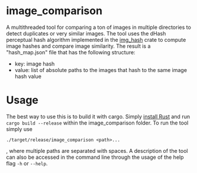 # image_comparison

A multithreaded tool for comparing a ton of images in multiple directories to detect duplicates or very similar images. The tool uses the dHash perceptual hash algorithm implemented in the [img_hash](https://github.com/abonander/img_hash) crate to compute image hashes and compare image similarity. The result is a "hash_map.json" file that has the following structure:  
- key: image hash
- value: list of absolute paths to the images that hash to the same image hash value


# Usage

The best way to use this is to build it with cargo. Simply [install Rust](https://www.rust-lang.org/tools/install) and run ```cargo build --release``` within the image_comparison folder. To run the tool simply use 
```
./target/release/image_comparison <path>...
```  
, where multiple paths are separated with spaces. A description  of the tool can also be accessed in the command line through the usage of the help flag ```-h``` or ```--help```.
